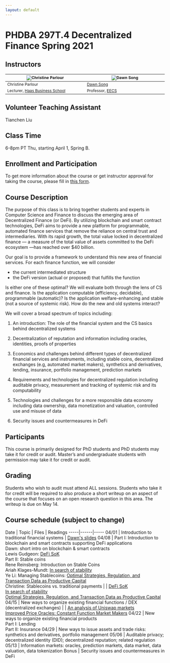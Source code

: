 ```yaml
---
layout: default
---
```


# PHDBA 297T.4 Decentralized Finance Spring 2021

## Instructors

<table style="table-layout: fixed; font-size: 88%;">
  <thead>
    <tr>
      <th style="width: 25%;"><img src="https://vcresearch.berkeley.edu/sites/default/files/styles/faculty_photo_full/public/2018-01/christine_parlour.jpg?itok=MubDXnwu" alt="Christine Parlour"></th>
      <th style="width: 25%;"><img src="https://people.eecs.berkeley.edu/~dawnsong/dawn-berkeley.jpg" alt="Dawn Song"></th>
    </tr>
  </thead>
  <tbody>
    <tr>
      <td>Christine Parlour</td>
      <td><a href="https://people.eecs.berkeley.edu/~dawnsong/">Dawn Song</a></td>
    </tr>
    <tr>
      <td>Lecturer, <a href="http://haas.berkeley.edu/">Haas Business School</a></td>
      <td>Professor, <a href="https://eecs.berkeley.edu/">EECS</a></td>
    </tr>
  </tbody>
</table>

## Volunteer Teaching Assistant

Tianchen Liu

## Class Time

6-8pm PT Thu, starting April 1, Spring B.

## Enrollment and Participation

To get more information about the course or get instructor approval for taking the course, please fill in [this form](https://docs.google.com/forms/d/e/1FAIpQLScoLJB9CR5ZXcx6EgyYvgJkodQqslCEKpUh9GuhxOvrsuIytA/viewform).

## Course Description

The purpose of this class is to bring together students and experts in Computer Science and Finance to discuss the emerging area of Decentralized Finance (or DeFi). By utilizing blockchain and smart contract technologies, DeFi aims to provide a new platform for programmable, automated finance services that remove the reliance on central trust and intermediaries. With its rapid growth, the total value locked in decentralized finance — a measure of the total value of assets committed to the DeFi ecosystem —has reached over $40 billion.

Our goal is to provide a framework to understand this new area of financial services.  For each finance function, we will consider

- the current intermediated structure
- the DeFi version (actual or proposed) that fulfills the function

Is either one of these optimal?  We will evaluate both through the lens of CS and finance. Is the application computable (efficiency, decidable), programmable (automatic)?  Is the application welfare-enhancing and stable (not a source of systemic risk).  How do the new and old systems interact? 

We will cover a broad spectrum of topics including:

1. An introduction: The role of the financial system and the CS basics behind decentralized systems

2. Decentralization of reputation and information including oracles, identities, proofs of properties

3. Economics and challenges behind different types of decentralized financial services and instruments, including stable coins, decentralized exchanges (e.g, automated market makers), synthetics and derivatives, lending, insurance, portfolio management, prediction markets

4. Requirements and technologies for decentralized regulation including auditable privacy, measurement and tracking of systemic risk and its computability

5. Technologies and challenges for a more responsible data economy including data ownership, data monetization and valuation, controlled use and misuse of data

6. Security issues and countermeasures in DeFi

## Participants

This course is primarily designed for PhD students and PhD students may take it for credit or audit.  Master’s and undergraduate students with permission may take it for credit or audit.

## Grading

Students who wish to audit must attend ALL sessions. Students who take it for credit will be required to also produce a short writeup on an aspect of the course that focuses on an open research question in this area. The writeup is due on May 14.

## Course schedule (subject to change)

Date | Topic | Files | Readings
-----|------|-----
04/01 | Introduction to traditional financial systems | [Dawn's slides](./assets/defi-s21-lec1-overview.pdf)
04/08 | Part I: Introduction to blockchain and smart contracts supporting DeFi applications <br/> Dawn: short intro on blockchain & smart contracts <br/> Lewis Gudgeon: [DeFi SoK](https://arxiv.org/abs/2101.08778) <br/> Part II: Stable coins <br/> Rene Reinsberg: Introduction on Stable Coins <br/> Ariah Klages-Mundt: [In search of stability](https://arxiv.org/abs/2006.12388) <br/> Ye Li: Managing Stablecoins: [Optimal Strategies, Regulation, and Transaction Data as Productive Capital](https://papers.ssrn.com/sol3/papers.cfm?abstract_id=3757083) <br/> Christine: Stablecoins vs. traditional payments | | [DeFi SoK](https://arxiv.org/abs/2101.08778)<br/> [In search of stability](https://arxiv.org/abs/2006.12388) <br/> [Optimal Strategies, Regulation, and Transaction Data as Productive Capital](https://papers.ssrn.com/sol3/papers.cfm?abstract_id=3757083)
04/15 | New ways to organize existing financial functions / DEX (decentralized exchanges) | | [An analysis of Uniswap markets](https://arxiv.org/abs/1911.03380) <br/> [Improved Price Oracles: Constant Function Market Makers](https://arxiv.org/abs/2003.10001)
04/22 | New ways to organize existing financial products <br />Part I: Lending<br />Part II: Insurance
04/29 | New ways to issue assets and trade risks: synthetics and derivatives, portfolio management 
05/06 | Auditable privacy; decentralized identity (DID); decentralized reputation; related regulation
05/13 | Information markets: oracles, prediction markets, data market, data valuation, data tokenization
Bonus | Security issues and countermeasures in DeFi
